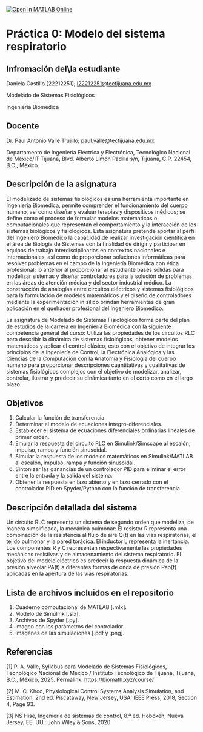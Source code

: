 [![Open in MATLAB Online](https://www.mathworks.com/images/responsive/global/open-in-matlab-online.svg)](https://matlab.mathworks.com/open/github/v1?repo=Danielacg23/Practica0MSF1)

# Práctica 0: Modelo del sistema respiratorio

## Infromación del\la estudiante
Daniela Castillo \[22212251]; l22212251@tectijuana.edu.mx

Modelado de Sistemas Fisiológicos

Ingeniería Biomédica

## Docente
Dr. Paul Antonio Valle Trujillo; paul.valle@tectijuana.edu.mx

Departamento de Ingeniería Eléctrica y Electrónica, Tecnológico Nacional de México/IT Tijuana, Blvd. Alberto Limón Padilla s/n, Tijuana, C.P. 22454, B.C., México.

## Descripción de la asignatura

El modelizado de sistemas fisiológicos es una herramienta importante en Ingeniería Biomédica, permite comprender el funcionamiento del cuerpo humano, así como diseñar y evaluar terapias y dispositivos médicos; se define como el proceso de formular modelos matemáticos o computacionales que representan el comportamiento y la interacción de los sistemas biológicos y fisiológicos. Esta asignatura pretende aportar al perfil del Ingeniero Biomédico la capacidad de realizar investigación científica en el área de Biología de Sistemas con la finalidad de dirigir y participar en equipos de trabajo interdisciplinarios en contextos nacionales e internacionales, así como de proporcionar soluciones informáticas para resolver problemas en el campo de la Ingeniería Biomédica con ética profesional; lo anterior al proporcionar al estudiante bases sólidas para modelizar sistemas y diseñar controladores para la solución de problemas en las áreas de atención médica y del sector industrial médico. La construcción de analogías entre circuitos eléctricos y sistemas fisiológicos para la formulación de modelos matemáticos y el diseño de controladores mediante la experimentación in silico brindan herramientas de gran aplicación en el quehacer profesional del Ingeniero Biomédico.

La asignatura de Modelado de Sistemas Fisiológicos forma parte del plan de estudios de la carrera en Ingeniería Biomédica con la siguiente competencia general del curso: Utiliza las propiedades de los circuitos RLC para describir la dinámica de sistemas fisiológicos, obtener modelos matemáticos y aplicar el control clásico, esto con el objetivo de integrar los principios de la Ingeniería de Control, la Electrónica Analógica y las Ciencias de la Computación con la Anatomía y Fisiología del cuerpo humano para proporcionar descripciones cuantitativas y cualitativas de sistemas fisiológicos complejos con el objetivo de modelizar, analizar, controlar, ilustrar y predecir su dinámica tanto en el corto como en el largo plazo.

## Objetivos

1. Calcular la función de transferencia.
2. Determinar el modelo de ecuaciones integro-diferenciales.
3. Establecer el sistema de ecuaciones diferenciales ordinarias lineales de primer orden.
4. Emular la respuesta del circuito RLC en Simulink/Simscape al escalón, impulso, rampa y función sinusoidal.
5. Simular la respuesta de los modelos matemáticos en Simulink/MATLAB al escalón, impulso, rampa y función sinusoidal.
6. Sintonizar las ganancias de un controlador PID para eliminar el error entre la entrada y la salida del sistema.
7. Obtener la respuesta en lazo abierto y en lazo cerrado con el controlador PID en Spyder/Python con la función de transferencia.

## Descripción detallada del sistema

Un circuito RLC representa un sistema de segundo orden que modeliza, de manera simplificada, la mecánica pulmonar: El resistor R representa una combinación de la resistencia al flujo de aire Q(t) en las vías respiratorias, el tejido pulmonar y la pared torácica. El inductor L representa la inertancia. Los componentes R y C representan respectivamente las propiedades mecánicas resistivas y de almacenamiento del sistema respiratorio. El objetivo del modelo eléctrico es predecir la respuesta dinámica de la presión alveolar PA(t) a diferentes formas de onda de presión Pao(t) aplicadas en la apertura de las vías respiratorias.

## Lista de archivos incluidos en el repositorio
1. Cuaderno computacional de MATLAB [.mlx].
2. Modelo de Simulink [.slx].
3. Archivos de Spyder [.py].
4. Imagen con los parámetros del controlador.
5. Imagénes de las simulaciones [.pdf y .png].

## Referencias
\[1] P. A. Valle, Syllabus para Modelado de Sistemas Fisiológicos, Tecnológico Nacional de México / Instituto Tecnológico de Tijuana, Tijuana, B.C., México, 2025. Permalink: https://biomath.xyz/course/

\[2] M. C. Khoo, Physiological Control Systems Analysis Simulation, and Estimation, 2nd ed. Piscataway, New Jersey, USA: IEEE Press, 2018, Section 4, Page 93.

\[3] NS Hise, Ingeniería de sistemas de control, 8.ª ed. Hoboken, Nueva Jersey, EE. UU.: John Wiley & Sons, 2020.
 

